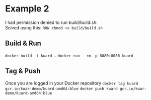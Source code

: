 # Example 2

I had permission denied to run build/build.sh  
Solved using this: ``RUN chmod +x build/build.sh``

## Build & Run
``docker build -t kuard .``
``docker run --rm -p 8080:8080 kuard``

## Tag & Push

Once you are logged in your Docker repository
``docker tag kuard gcr.io/kuar-demo/kuard-amd64:blue``
``docker push kuard gcr.io/kuar-demo/kuard-amd64:blue``